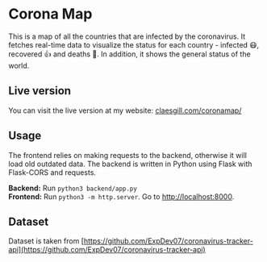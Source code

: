 # Corona Map  
This is a map of all the countries that are infected by the coronavirus. It fetches real-time data to visualize the status for each country - infected 😷, recovered 👍 and deaths 🌹. In addition, it shows the general status of the world.  

## Live version  
You can visit the live version at my website: [claesgill.com/coronamap/](http://www.claesgill.com/coronamap/)  

## Usage  
The frontend relies on making requests to the backend, otherwise it will load old outdated data. The backend is written in Python using Flask with Flask-CORS and requests.  

__Backend:__ Run `python3 backend/app.py`  
__Frontend:__ Run `python3 -m http.server`. Go to [http://localhost:8000](http://localhost:8000).  

## Dataset  
Dataset is taken from [https://github.com/ExpDev07/coronavirus-tracker-api](https://github.com/ExpDev07/coronavirus-tracker-api)  
